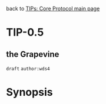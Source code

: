back to [TIPs: Core Protocol main page](https://github.com/wds4/tapestry-protocol/blob/main/tips/core-protocol/README.md)

TIP-0.5
=====
the Grapevine
-----

`draft` `author:wds4`

# Synopsis

